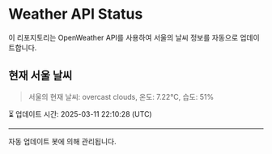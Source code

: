 
# Weather API Status

이 리포지토리는 OpenWeather API를 사용하여 서울의 날씨 정보를 자동으로 업데이트합니다.

## 현재 서울 날씨
> 서울의 현재 날씨: overcast clouds, 온도: 7.22°C, 습도: 51%

⏳ 업데이트 시간: 2025-03-11 22:10:28 (UTC)

---
자동 업데이트 봇에 의해 관리됩니다.
